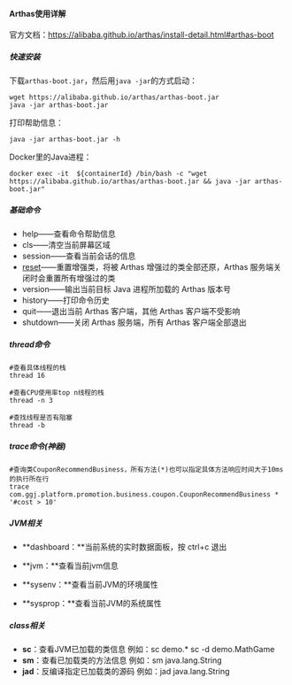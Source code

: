 #### Arthas使用详解

官方文档：https://alibaba.github.io/arthas/install-detail.html#arthas-boot

##### 快速安装

下载`arthas-boot.jar`，然后用`java -jar`的方式启动：

```shell
wget https://alibaba.github.io/arthas/arthas-boot.jar
java -jar arthas-boot.jar
```

打印帮助信息：

```shell
java -jar arthas-boot.jar -h
```

Docker里的Java进程：

```shell
docker exec -it  ${containerId} /bin/bash -c "wget https://alibaba.github.io/arthas/arthas-boot.jar && java -jar arthas-boot.jar"
```



##### 基础命令

- help——查看命令帮助信息
- cls——清空当前屏幕区域
- session——查看当前会话的信息
- [reset](https://alibaba.github.io/arthas/reset.html)——重置增强类，将被 Arthas 增强过的类全部还原，Arthas 服务端关闭时会重置所有增强过的类
- version——输出当前目标 Java 进程所加载的 Arthas 版本号
- history——打印命令历史
- quit——退出当前 Arthas 客户端，其他 Arthas 客户端不受影响
- shutdown——关闭 Arthas 服务端，所有 Arthas 客户端全部退出



##### thread命令

```shell
#查看具体线程的栈
thread 16 

#查看CPU使用率top n线程的栈
thread -n 3

#查找线程是否有阻塞
thread -b
```



##### trace命令(神器)

```shell
#查询类CouponRecommendBusiness，所有方法(*)也可以指定具体方法响应时间大于10ms的执行所在行
trace com.ggj.platform.promotion.business.coupon.CouponRecommendBusiness * '#cost > 10'
```



##### JVM相关

* **dashboard：**当前系统的实时数据面板，按 ctrl+c 退出

* **jvm：**查看当前jvm信息
* **sysenv：**查看当前JVM的环境属性
* **sysprop：**查看当前JVM的系统属性



##### class相关

* **sc**：查看JVM已加载的类信息            例如：sc demo.*   sc -d demo.MathGame
* **sm**：查看已加载类的方法信息         例如：sm java.lang.String
* **jad**：反编译指定已加载类的源码     例如：jad java.lang.String














